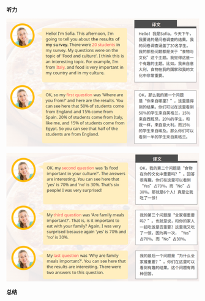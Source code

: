 **听力**

![image-20230823205713144](assets/16-U8L2Food.and.Culture.Reading.and.Listening/image-20230823205713144.png)

![image-20230823211009146](assets/16-U8L2Food.and.Culture.Reading.and.Listening/image-20230823211009146.png)

**总结**

